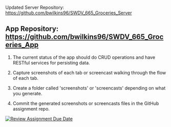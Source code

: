 Updated Server Repository: https://github.com/bwilkins96/SWDV_665_Groceries_Server

App Repository: https://github.com/bwilkins96/SWDV_665_Groceries_App
--------------------------------------------------------------------

1. The current status of the app should do CRUD operations and have RESTful services for persisting data.

2. Capture screenshots of each tab or screencast walking through the flow of each tab.

3. Create a folder called 'screenshots' or 'screencasts' depending on what you generate.

4. Commit the generated screenshots or screencasts files in the GitHub assignment repo.


[![Review Assignment Due Date](https://classroom.github.com/assets/deadline-readme-button-24ddc0f5d75046c5622901739e7c5dd533143b0c8e959d652212380cedb1ea36.svg)](https://classroom.github.com/a/UkkT7Pi_)
